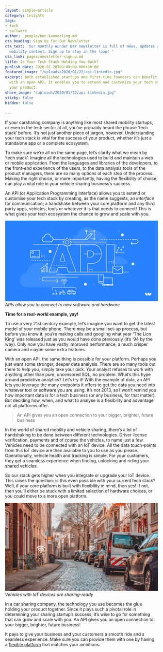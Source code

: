 ```yaml
---
layout: simple-article
category: Insights
tags:
- tech
- software
author: _people/ben-kammerling.md
cta_heading: Sign Up for Our Newsletter
cta_text: 'Our monthly Wunder Bar newsletter is full of news, updates and exciting
  mobility content. Sign up to stay in the loop! '
cta_link: pages/newsletter-signup.md
title: Is Your Tech Stack Holding You Back?
publish_date: 2020-01-20T09:00:00.000+00:00
featured_image: "/uploads/2020/01/22/api-linkedin.jpg"
excerpt: Both established startups and first-time founders can benefit from a platform
  with an open API. It enables you to extend and customize your tech stack to perfect
  your product.
share_image: "/uploads/2020/01/22/api-linkedin.jpg"
sticky: false
hidden: false

---
```

If your carsharing company is anything like most shared mobility startups, or even in the tech sector at all, you’ve probably heard the phrase ‘tech stack’ before. It’s not just another piece of jargon, however. Understanding your tech stack is vital for the success of your product, whether it’s just a standalone app or a complete ecosystem.

To make sure we’re all on the same page, let’s clarify what we mean by ‘tech stack’. Imagine all the technologies used to build and maintain a web or mobile application. From the languages and libraries of the developers, to the front-end experience of the users, to the data analysis tools of the product managers, there are so many options at each step of the process. Making the right choice, or more importantly, having the flexibility of choice, can play a vital role in your vehicle sharing business’s success.

An API (or Application Programming Interface) allows you to extend or customise your tech stack by creating, as the name suggests, an _interface_ for communication; a handshake between your core platform and any third party apps, vehicles, tools or whatever it is that needs to connect! This is what gives your tech ecosystem the chance to grow and scale with you.

![](/uploads/2020/01/22/api-linkedin.jpg)_APIs allow you to connect to new software and hardware_

**Time for a real-world example, yay!**

To use a very 21st century example, let’s imagine you want to get the latest model of your mobile phone. There may be a small set-up process, but before you know it, you’re making calls and googling what year ‘The Lion King’ was released just as you would have done previously (it’s ‘94 by the way). Only _now_ you have vastly improved performance, a much crisper camera and maybe some extra features.

With an open API, the same thing is possible for your platform. Perhaps you just want some stronger, deeper data analysis. There are so many tools out there to help you, simply take your pick. Your analyst refuses to work with anything other than pure, uncensored SQL, no problem. What’s this hype around predictive analytics? Let’s try it! With the example of data, an API lets you leverage the many endpoints it offers to get the data you need into whatever tool or software you are using. It’s not 2013, so I won’t remind you how important data is for a tech business (or any business, for that matter). But deciding how, when, and what to analyse is a flexibility and advantage not all platforms offer.

> An API gives you an open connection to your bigger, brighter, future business

In the world of shared mobility and vehicle sharing, there’s a lot of handshaking to be done between different technologies. Driver license verification, payments and of course the vehicles, to name just a few. Vehicles need to be connected with an IoT device. All the data touch-points from this IoT device are then available to you to use as you please. Operationally, vehicle health and tracking is simple. For your customers, they get a seamless experience when finding, unlocking and riding your shared vehicles.

So our stack gets higher when you integrate or upgrade your IoT device. This raises the question: is this even possible with your current tech stack? Well, if your core platform is built with flexibility in mind, then yes! If not, then you’ll either be stuck with a limited selection of hardware choices, or you could move to a more open platform.

![Bikes and cars parked with wifi symbols](/uploads/2020/01/23/iot-vehicles.jpg)_Vehicles with IoT devices are sharing-ready_

In a car sharing company, the technology you use becomes the glue holding your product together. Since it plays such a pivotal role in determining your sharing startup’s success, it’s wise to go for something that can grow and scale with you. An API gives you an open connection to your bigger, brighter, future business!

It pays to give your business and your customers a smooth ride and a seamless experience. Make sure you can provide them with one by having a [flexible platform](https://www.wundermobility.com/fleet "Wunder Fleet - Technology for car, bike and scooter sharing") that matches your ambitions.
